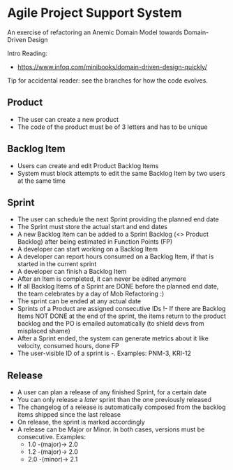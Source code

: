 # Agile Project Support System
An exercise of refactoring an Anemic Domain Model towards Domain-Driven Design

Intro Reading:
- https://www.infoq.com/minibooks/domain-driven-design-quickly/

Tip for accidental reader: see the branches for how the code evolves.

## Product
- The user can create a new product
- The code of the product must be of 3 letters and has to be unique

## Backlog Item
- Users can create and edit Product Backlog Items
- System must block attempts to edit the same Backlog Item by two users at the same time

## Sprint
- The user can schedule the next Sprint providing the planned end date
- The Sprint must store the actual start and end dates
- A new Backlog Item can be added to a Sprint Backlog (<> Product Backlog) after being estimated in Function Points (FP)
- A developer can start working on a Backlog Item
- A developer can report hours consumed on a Backlog Item, if that is started in the current sprint
- A developer can finish a Backlog Item
- After an Item is completed, it can never be edited anymore
- If all Backlog Items of a Sprint are DONE before the planned end date, the team celebrates by a day of Mob Refactoring :)
- The sprint can be ended at any actual date
- Sprints of a Product are assigned consecutive IDs
!- If there are Backlog Items NOT DONE at the end of the sprint, the items return to the product backlog and the PO is emailed automatically (to shield devs from misplaced shame)
- After a Sprint ended, the system can generate metrics about it like velocity, consumed hours, done FP
- The user-visible ID of a sprint is <projectCode>-<iterationNumber>. Examples: PNM-3, KRI-12 

## Release
- A user can plan a release of any finished Sprint, for a certain date
- You can only release a *later* sprint than the one previously released
- The changelog of a release is automatically composed from the backlog items shipped since the last release
- On release, the sprint is marked accordingly
- A release can be Major or Minor. In both cases, versions must be consecutive. Examples: 
  - 1.0 -(major)-> 2.0
  - 1.2 -(major)-> 2.0
  - 2.0 -(minor)-> 2.1


